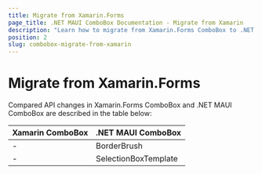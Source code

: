 ```yaml
---
title: Migrate from Xamarin.Forms
page_title: .NET MAUI ComboBox Documentation - Migrate from Xamarin
description: "Learn how to migrate from Xamarin.Forms ComboBox to .NET MAUI ComboBox control."
position: 2
slug: combobox-migrate-from-xamarin
---
```


# Migrate from Xamarin.Forms

Compared API changes in Xamarin.Forms ComboBox and .NET MAUI ComboBox are described in the table below:

| Xamarin ComboBox | .NET MAUI ComboBox |
| ------------- | --------------- |
| - | BorderBrush |
| - | SelectionBoxTemplate |
